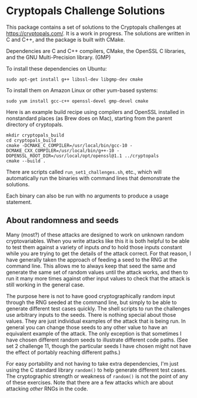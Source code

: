 # Cryptopals Challenge Solutions

This package contains a set of solutions to the Cryptopals challenges at https://cryptopals.com/.
It is a work in progress. The solutions are written in C and C++, and the package is built with CMake.

Dependencies are C and C++ compilers, CMake, the OpenSSL C libraries, and the GNU Multi-Precision
library. (GMP)

To install these dependencies on Ubuntu:

    sudo apt-get install g++ libssl-dev libgmp-dev cmake

To install them on Amazon Linux or other yum-based systems:

    sudo yum install gcc-c++ openssl-devel gmp-devel cmake

Here is an example build recipe using compilers and OpenSSL installed in nonstandard places (as Brew
does on Mac), starting from the parent directory of cryptopals.

    mkdir cryptopals_build
    cd cryptopals_build
    cmake -DCMAKE_C_COMPILER=/usr/local/bin/gcc-10 -DCMAKE_CXX_COMPILER=/usr/local/bin/g++-10 -DOPENSSL_ROOT_DIR=/usr/local/opt/openssl@1.1 ../cryptopals
    cmake --build .

There are scripts called `run_set1_challenges.sh`, etc., which will automatically run the binaries
with command lines that demonstrate the solutions.

Each binary can also be run with no arguments to produce a usage statement.

## About randomness and seeds

Many (most?) of these attacks are designed to work on unknown random cryptovariables. When you write
attacks like this it is both helpful to be able to test them against a variety of inputs *and* to hold
those inputs constant while you are trying to get the details of the attack correct. For that reason, I
have generally taken the approach of feeding a seed to the RNG at the command line. This allows me to
always keep that seed the same and generate the same set of random values until the attack works, and
then to run it many more times against other input values to check that the attack is still working in
the general case.

The purpose here is not to have good cryptographically random input through the RNG seeded at the
command line, but simply to be able to generate different test cases quickly. The shell scripts
to run the challenges use arbitrary inputs to the seeds. There is nothing special about those values.
They are just individual examples of the attack that is being run. In general you can change those seeds
to any other value to have an equivalent example of the attack. The only exception is that sometimes
I have chosen different random seeds to illustrate different code paths. (See set 2 challenge 11,
though the particular seeds I have chosen might not have the effect of portably reaching different paths.)

For easy portability and not having to take extra dependencies, I'm just using the C standard library
`random()` to help generate different test cases. The cryptographic strength or weakness of `random()` is
not the point of any of these exercises. Note that there are a few attacks which are about attacking
*other* RNGs in the code.
